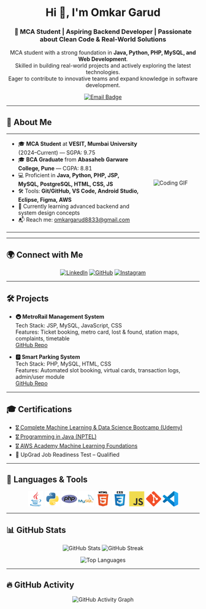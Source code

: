 #
<h1 align="center">Hi 👋, I'm Omkar Garud</h1>
<h3 align="center">🚀 MCA Student | Aspiring Backend Developer | Passionate about Clean Code & Real-World Solutions</h3>

<p align="center">
  MCA student with a strong foundation in <b>Java, Python, PHP, MySQL, and Web Development</b>.<br>
  Skilled in building real-world projects and actively exploring the latest technologies.<br>
  Eager to contribute to innovative teams and expand knowledge in software development.
</p>

<p align="center">
  <a href="mailto:omkargarud8833@gmail.com" target="_blank">
    <img src="https://img.shields.io/badge/Contact-Me-EA4335?style=for-the-badge&logo=gmail&logoColor=white" alt="Email Badge"/>
  </a>
</p>

---

## 📌 About Me

<table>
  <tr>
    <td width="70%">
      <ul>
        <li>🎓 <b>MCA Student</b> at <b>VESIT, Mumbai University</b> (2024–Current) — SGPA: 9.75</li>
        <li>🎓 <b>BCA Graduate</b> from <b>Abasaheb Garware College, Pune</b> — CGPA: 8.81</li>
        <li>💻 Proficient in <b>Java, Python, PHP, JSP, MySQL, PostgreSQL, HTML, CSS, JS</b></li>
        <li>🛠️ Tools: <b>Git/GitHub, VS Code, Android Studio, Eclipse, Figma, AWS</b></li>
        <li>🌱 Currently learning advanced backend and system design concepts</li>
        <li>📬 Reach me: <a href="mailto:omkargarud8833@gmail.com">omkargarud8833@gmail.com</a></li>
      </ul>
    </td>
    <td width="30%" align="center">
      <img src="https://media.giphy.com/media/qgQUggAC3Pfv687qPC/giphy.gif" alt="Coding GIF" width="100%"/>
    </td>
  </tr>
</table>

---

## 🌍 Connect with Me

<p align="center">
  <a href="https://www.linkedin.com/in/omkargarud1908/" target="blank"><img src="https://raw.githubusercontent.com/rahuldkjain/github-profile-readme-generator/master/src/images/icons/Social/linked-in-alt.svg" alt="LinkedIn" height="30" width="40" /></a>
  <a href="https://github.com/omkargarud1908" target="blank"><img src="https://raw.githubusercontent.com/rahuldkjain/github-profile-readme-generator/master/src/images/icons/Social/github.svg" alt="GitHub" height="30" width="40" /></a>
   <a href="https://www.instagram.com/plz_.ignore/" target="blank"><img src="https://raw.githubusercontent.com/rahuldkjain/github-profile-readme-generator/master/src/images/icons/Social/instagram.svg" alt="Instagram" height="30" width="40" /></a>
</p>

---

## 🛠️ Projects

- **🚇 MetroRail Management System**  
  Tech Stack: JSP, MySQL, JavaScript, CSS  
  Features: Ticket booking, metro card, lost & found, station maps, complaints, timetable  
  [GitHub Repo](https://github.com/omkargarud1908/MetroIndicator)

- **🅿️ Smart Parking System**  
  Tech Stack: PHP, MySQL, HTML, CSS  
  Features: Automated slot booking, virtual cards, transaction logs, admin/user module  
  [GitHub Repo](https://github.com/omkargarud1908/Smart-Parking-System)

---

## 🎓 Certifications

- [🎖️ Complete Machine Learning & Data Science Bootcamp (Udemy)](https://www.udemy.com/certificate/UC-cbc5cf97-91e8-4eb0-8019-fd0f24ed7583/)
- [🎖️ Programming in Java (NPTEL)](https://drive.google.com/file/d/1FwXFlLhA70mo2_APVQoo0wvXCbvL-Ufc/view?usp=sharing)
- [🎖️ AWS Academy Machine Learning Foundations](https://www.credly.com/badges/a90b7236-7c50-4214-9506-24b8189197b5/linked_in_profile)
- 🎯 UpGrad Job Readiness Test – Qualified

---

## 🚀 Languages & Tools

<p align="center">
  <img src="https://raw.githubusercontent.com/devicons/devicon/master/icons/java/java-original.svg" alt="Java" width="40" height="40"/>
  <img src="https://raw.githubusercontent.com/devicons/devicon/master/icons/python/python-original.svg" alt="Python" width="40" height="40"/>
  <img src="https://raw.githubusercontent.com/devicons/devicon/master/icons/php/php-original.svg" alt="PHP" width="40" height="40"/>
  <img src="https://raw.githubusercontent.com/devicons/devicon/master/icons/mysql/mysql-original-wordmark.svg" alt="MySQL" width="40" height="40"/>
  <img src="https://raw.githubusercontent.com/devicons/devicon/master/icons/html5/html5-original-wordmark.svg" alt="HTML5" width="40" height="40"/>
  <img src="https://raw.githubusercontent.com/devicons/devicon/master/icons/css3/css3-original-wordmark.svg" alt="CSS3" width="40" height="40"/>
  <img src="https://raw.githubusercontent.com/devicons/devicon/master/icons/javascript/javascript-original.svg" alt="JavaScript" width="40" height="40"/>
  <img src="https://raw.githubusercontent.com/devicons/devicon/master/icons/git/git-original.svg" alt="Git" width="40" height="40"/>
  <img src="https://raw.githubusercontent.com/devicons/devicon/master/icons/vscode/vscode-original.svg" alt="VS Code" width="40" height="40"/>
</p>

---

## 📊 GitHub Stats

<p align="center">
  <img src="https://github-readme-stats.vercel.app/api?username=omkargarud1908&show_icons=true&theme=react" alt="GitHub Stats" />
  <img src="https://github-readme-streak-stats.herokuapp.com/?user=omkargarud1908&theme=react" alt="GitHub Streak" />
</p>

<p align="center">
  <img src="https://github-readme-stats.vercel.app/api/top-langs?username=omkargarud1908&show_icons=true&layout=compact&theme=react" alt="Top Languages" />
</p>

---

## 🔥 GitHub Activity

<p align="center">
  <img src="https://github-readme-activity-graph.vercel.app/graph?username=omkargarud1908&theme=react-dark" alt="GitHub Activity Graph" />
</p>
